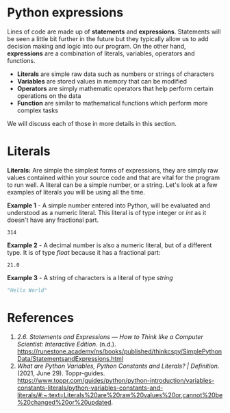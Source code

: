 # Python expressions

Lines of code are made up of **statements** and **expressions**. Statements will be seen a little bit further in the future but they typically allow us to add decision making and logic into our program. On the other hand, **expressions** are a combination of literals, variables, operators and functions.

- **Literals** are simple raw data such as numbers or strings of characters
- **Variables** are stored values in memory that can be modified
- **Operators** are simply mathematic operators that help perform certain operations on the data
- **Function** are similar to mathematical functions which perform more complex tasks

We will discuss each of those in more details in this section.

# Literals

**Literals:** Are simple the simplest forms of expressions, they are simply raw values contained within your source code and that are vital for the program to run well. A literal can be a simple number, or a string. Let's look at a few examples of literals you will be using all the time.

**Example 1** - A simple number entered into Python, will be evaluated and understood as a numeric literal. This literal is of type integer or _int_ as it doesn't have any fractional part.

```
314
```

**Example 2** - A decimal number is also a numeric literal, but of a different type. It is of type _float_ because it has a fractional part:

```
21.0
```

**Example 3** - A string of characters is a literal of type _string_

```python
"Hello World"
```

# References

1. _2.6. Statements and Expressions — How to Think like a Computer Scientist: Interactive Edition_. (n.d.). https://runestone.academy/ns/books/published/thinkcspy/SimplePythonData/StatementsandExpressions.html
2. _What are Python Variables, Python Constants and Literals? | Definition_. (2021, June 29). Toppr-guides. https://www.toppr.com/guides/python/python-introduction/variables-constants-literals/python-variables-constants-and-literals/#:~:text=Literals%20are%20raw%20values%20or,cannot%20be%20changed%20or%20updated.

